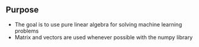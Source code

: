 ## Purpose
* The goal is to use pure linear algebra for solving machine learning problems
* Matrix and vectors are used whenever possible with the numpy library
